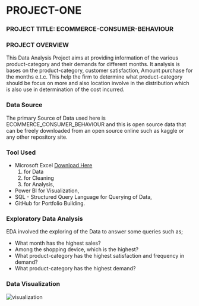 # PROJECT-ONE
### PROJECT TITLE: ECOMMERCE-CONSUMER-BEHAVIOUR
### PROJECT OVERVIEW
This Data Analysis Project aims at providing information of the various product-category and their demands for different months. It analysis is bases on the product-category, customer satisfaction, Amount purchase for the months e.t.c. This help the firm to determine what product-category should be focus on more and also location involve in the distribution which is also use in determination of the cost incurred.

### Data Source
The primary Source of Data used here is ECOMMERCE_CONSUMER_BEHAVIOUR and this is open source data that can be freely downloaded from an open source online such as kaggle or any other repository site.

### Tool Used
- Microsoft Excel [Download Here](https://www.microsoft.com)
  1. for Data
  2. for Cleaning
  3. for Analysis, 
- Power BI for Visualization,
- SQL - Structured Query Language for Querying of Data,
- GitHub for Portfolio Building.

### Exploratory Data Analysis
EDA involved the exploring of the Data to answer some queries such as;
- What month has the highest sales?
- Among the shopping device, which is the highest?
- What product-category has the highest satisfaction and frequency in demand?
- What product-category has the highest demand?

### Data Visualization
![visualization](https://github.com/KINGSLEY-DA/PROJECT-ONE/blob/main/ECOMMERCE%20PROJECT.pbix)
